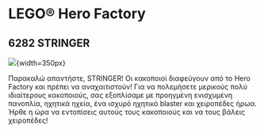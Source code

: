 # LEGO® Hero Factory

## 6282 STRINGER

![](https://www.lego.com/cdn/product-assets/product.img.pri/6282_prod.jpg){width=350px}

Παρακαλώ απαντήστε, STRINGER! Οι κακοποιοί διαφεύγουν από το Hero Factory και πρέπει να αναχαιτιστούν! Για να πολεμήσετε μερικούς πολύ ιδιαίτερους κακοποιούς, σας εξοπλίσαμε με προηγμένη ενισχυμένη πανοπλία, ηχητικά ηχεία, ένα ισχυρό ηχητικό blaster και χειροπέδες ήρωα. Ήρθε η ώρα να εντοπίσεις αυτούς τους κακοποιούς και να τους βάλεις χειροπέδες!